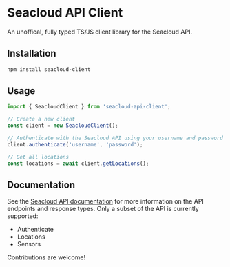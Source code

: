 # Seacloud API Client

An unoffical, fully typed TS/JS client library for the Seacloud API.

## Installation

```bash
npm install seacloud-client
```

## Usage

```typescript
import { SeacloudClient } from 'seacloud-api-client';

// Create a new client
const client = new SeacloudClient();

// Authenticate with the Seacloud API using your username and password
client.authenticate('username', 'password');

// Get all locations
const locations = await client.getLocations();
```

## Documentation

See the [Seacloud API documentation](https://seacloud.io/docs/api) for more information on the API endpoints and response types.
Only a subset of the API is currently supported:

- Authenticate
- Locations
- Sensors

Contributions are welcome!
